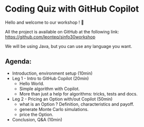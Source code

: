 # Coding Quiz with GitHub Copilot

Hello and welcome to our workshop ! :wave:

All the project is available on GitHub at the following link:
https://github.com/leonteq/sinfo30workshop

We will be using Java, but you can use any language you want.


## Agenda:
- Introduction, environment setup (10min)
- Leg 1 - Intro to GitHub Copilot (20min)
  - Hello World.
  - Simple algorithm with Copilot.
  - More than just a help for algorithms: tricks, tests and docs.
- Leg 2 - Pricing an Option with/out Copilot (50min)
  - what is an Option ? Definition, characteristics and payoff.
  - generate Monte Carlo simulations.
  - price the Option.
- Conclusion, Q&A (10min)